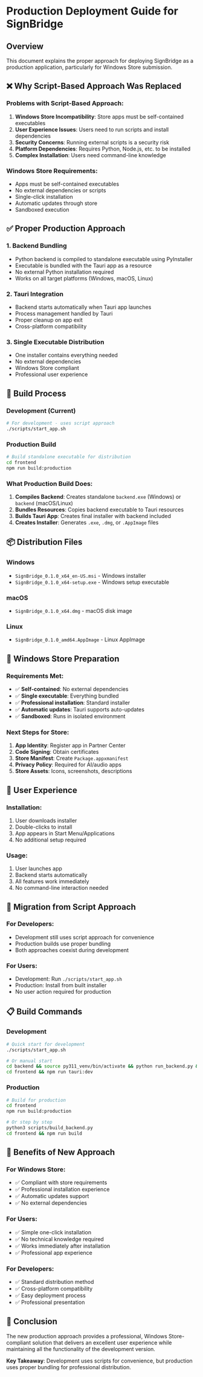 # Production Deployment Guide for SignBridge

## Overview

This document explains the proper approach for deploying SignBridge as a production application, particularly for Windows Store submission.

## ❌ **Why Script-Based Approach Was Replaced**

### **Problems with Script-Based Approach:**
1. **Windows Store Incompatibility**: Store apps must be self-contained executables
2. **User Experience Issues**: Users need to run scripts and install dependencies
3. **Security Concerns**: Running external scripts is a security risk
4. **Platform Dependencies**: Requires Python, Node.js, etc. to be installed
5. **Complex Installation**: Users need command-line knowledge

### **Windows Store Requirements:**
- Apps must be self-contained executables
- No external dependencies or scripts
- Single-click installation
- Automatic updates through store
- Sandboxed execution

## ✅ **Proper Production Approach**

### **1. Backend Bundling**
- Python backend is compiled to standalone executable using PyInstaller
- Executable is bundled with the Tauri app as a resource
- No external Python installation required
- Works on all target platforms (Windows, macOS, Linux)

### **2. Tauri Integration**
- Backend starts automatically when Tauri app launches
- Process management handled by Tauri
- Proper cleanup on app exit
- Cross-platform compatibility

### **3. Single Executable Distribution**
- One installer contains everything needed
- No external dependencies
- Windows Store compliant
- Professional user experience

## 🔧 **Build Process**

### **Development (Current)**
```bash
# For development - uses script approach
./scripts/start_app.sh
```

### **Production Build**
```bash
# Build standalone executable for distribution
cd frontend
npm run build:production
```

### **What Production Build Does:**
1. **Compiles Backend**: Creates standalone `backend.exe` (Windows) or `backend` (macOS/Linux)
2. **Bundles Resources**: Copies backend executable to Tauri resources
3. **Builds Tauri App**: Creates final installer with backend included
4. **Creates Installer**: Generates `.exe`, `.dmg`, or `.AppImage` files

## 📦 **Distribution Files**

### **Windows**
- `SignBridge_0.1.0_x64_en-US.msi` - Windows installer
- `SignBridge_0.1.0_x64-setup.exe` - Windows setup executable

### **macOS**
- `SignBridge_0.1.0_x64.dmg` - macOS disk image

### **Linux**
- `SignBridge_0.1.0_amd64.AppImage` - Linux AppImage

## 🏪 **Windows Store Preparation**

### **Requirements Met:**
- ✅ **Self-contained**: No external dependencies
- ✅ **Single executable**: Everything bundled
- ✅ **Professional installation**: Standard installer
- ✅ **Automatic updates**: Tauri supports auto-updates
- ✅ **Sandboxed**: Runs in isolated environment

### **Next Steps for Store:**
1. **App Identity**: Register app in Partner Center
2. **Code Signing**: Obtain certificates
3. **Store Manifest**: Create `Package.appxmanifest`
4. **Privacy Policy**: Required for AI/audio apps
5. **Store Assets**: Icons, screenshots, descriptions

## 🚀 **User Experience**

### **Installation:**
1. User downloads installer
2. Double-clicks to install
3. App appears in Start Menu/Applications
4. No additional setup required

### **Usage:**
1. User launches app
2. Backend starts automatically
3. All features work immediately
4. No command-line interaction needed

## 🔄 **Migration from Script Approach**

### **For Developers:**
- Development still uses script approach for convenience
- Production builds use proper bundling
- Both approaches coexist during development

### **For Users:**
- Development: Run `./scripts/start_app.sh`
- Production: Install from built installer
- No user action required for production

## 📋 **Build Commands**

### **Development**
```bash
# Quick start for development
./scripts/start_app.sh

# Or manual start
cd backend && source py311_venv/bin/activate && python run_backend.py &
cd frontend && npm run tauri:dev
```

### **Production**
```bash
# Build for production
cd frontend
npm run build:production

# Or step by step
python3 scripts/build_backend.py
cd frontend && npm run build
```

## 🎯 **Benefits of New Approach**

### **For Windows Store:**
- ✅ Compliant with store requirements
- ✅ Professional installation experience
- ✅ Automatic updates support
- ✅ No external dependencies

### **For Users:**
- ✅ Simple one-click installation
- ✅ No technical knowledge required
- ✅ Works immediately after installation
- ✅ Professional app experience

### **For Developers:**
- ✅ Standard distribution method
- ✅ Cross-platform compatibility
- ✅ Easy deployment process
- ✅ Professional presentation

## 📝 **Conclusion**

The new production approach provides a professional, Windows Store-compliant solution that delivers an excellent user experience while maintaining all the functionality of the development version.

**Key Takeaway**: Development uses scripts for convenience, but production uses proper bundling for professional distribution. 